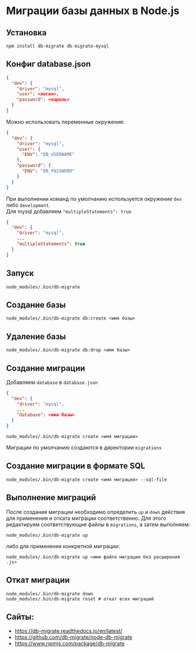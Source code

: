 # Миграции базы данных в Node.js

## Установка
```
npm install db-migrate db-migrate-mysql
```

## Конфиг database.json
```json
{
  "dev": {
    "driver": "mysql",
    "user": <логин>,
    "password": <пароль>
  }
}
```

Можно использовать переменные окружения:
```json
{
  "dev": {
    "driver": "mysql",
    "user": {
      "ENV": "DB_USERNAME"
    },
    "password": {
      "ENV": "DB_PASSWORD"
    }
  }
}
```

При выполнении команд по умолчанию используется окружение `dev` либо `development`.  
Для mysql добавляем `"multipleStatements": true`

```json
{
  "dev": {
    "driver": "mysql",
    ...
    "multipleStatements": true
  }
}
```

## Запуск
```
node_modules/.bin/db-migrate
```

## Создание базы
```
node_modules/.bin/db-migrate db:create <имя базы>
```

## Удаление базы
```
node_modules/.bin/db-migrate db:drop <имя базы>
```

## Создание миграции
Добавляем `database` в `database.json`
```json
{
  "dev": {
    "driver": "mysql",
    ...
    "database": <имя базы>
  }
}
```

```
node_modules/.bin/db-migrate create <имя миграции>
```

Миграции по умолчанию создаются в директории `migrations`

## Создание миграции в формате SQL
```
node_modules/.bin/db-migrate create <имя миграции> --sql-file
```

## Выполнение миграций
После создания миграции необходимо определить `up` и `down` действия для применения и отката миграции соответственно. Для этого редактируем соответствующие файлы в `migrations`, а затем выполняем:
```
node_modules/.bin/db-migrate up
```
либо для применения конкретной миграции:
```
node_modules/.bin/db-migrate up <имя файла миграции без расширения .js>
```

## Откат миграции
```
node_modules/.bin/db-migrate down
node_modules/.bin/db-migrate reset # откат всех миграций
```

## Сайты:
- https://db-migrate.readthedocs.io/en/latest/
- https://github.com/db-migrate/node-db-migrate
- https://www.npmjs.com/package/db-migrate
